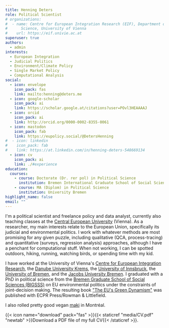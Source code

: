 ```yaml
---
title: Henning Deters
role: Political Scientist
# organizations:
#  - name: Centre for European Integration Research (EIF), Department of Political
#      Science, University of Vienna
#    url: https://eif.univie.ac.at
superuser: true
authors:
  - admin
interests:
  - European Integration
  - Judicial Politics
  - Environment/Climate Policy
  - Single Market Policy
  - Computational Analysis
social:
  - icon: envelope
    icon_pack: fas
    link: mailto:henning@deters.me
  - icon: google-scholar
    icon_pack: ai
    link: https://scholar.google.at/citations?user=POvl3HEAAAAJ
  - icon: orcid
    icon_pack: ai
    link: http://orcid.org/0000-0002-8355-0061
  - icon: mastodon
    icon_pack: fab
    link: https://eupolicy.social/@DetersHenning
#  - icon: linkedin
#    icon_pack: fab
#    link: https://at.linkedin.com/in/henning-deters-548669134
  - icon: cv
    icon_pack: ai
    link: ./#experience
education:
  courses:
    - course: Doctorate (Dr. rer pol) in Political Science
      institution: Bremen International Graduate School of Social Sciences (BIGSSS)
    - course: MA (Diplom) in Political Science
      institution: University Bremen
highlight_name: false
email: ""
---
```

 
I'm a political scientist and freelance policy and data analyst,
currently also teaching classes at the [Central European University](https://www.ceu.edu/vienna)
(Vienna). As a researcher, my main interests relate to the European
Union, specifically its judicial and environmental politics. I work
with whatever methods are most promising for any given puzzle,
including qualitative (QCA, process-tracing) and quantitative
(surveys, regression analysis) approaches, although I have a penchant
for computational stuff. When not working, I can be spotted
outdoors, hiking, running, watching birds, or spending time with my kid.

I have worked at the University of Vienna's [Centre for European
Integration Research](https://eif.univie.ac.at), the [Danube University
Krems](https://www.donau-uni.ac.at/en/university/faculties/business-globalization/departments/european-policy-study-of-democracy.html),
the [University of
Innsbruck](https://www.uibk.ac.at/politikwissenschaft/index.html.en),
the [University of Bremen](https://www.uni-bremen.de/en/), and the
[Jacobs University Bremen](https://www.jacobs-university.de/). I
graduated with a PhD in political science from the [Bremen Graduate
School of Social Sciences (BIGSSS)](https://www.bigsss-bremen.de) on
EU environmental politics under the constraints of joint-decision
making. The resulting book ["The EU's Green
Dynamism"](./publication/green-dynamism/) was published with ECPR
Press/Rowman & Littlefield.

I also rolled pretty good vegan
[maki](http://www.sushikomomo.ca/) in Montréal.

{{< icon name="download" pack="fas" >}}{{< staticref
"media/CV.pdf" "newtab" >}}Download a PDF file of my full CV{{< /staticref >}}.
